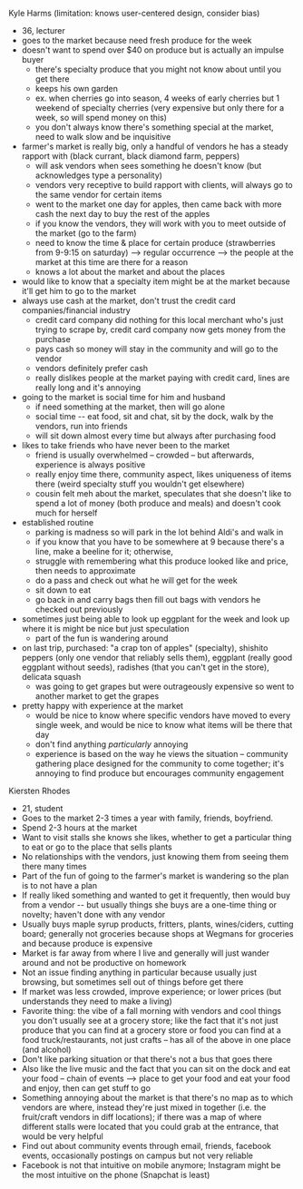 Kyle Harms (limitation: knows user-centered design, consider bias)
- 36, lecturer
- goes to the market because need fresh produce for the week 
- doesn't want to spend over $40 on produce but is actually an impulse buyer
  - there's specialty produce that you might not know about until you get there 
  - keeps his own garden
  - ex. when cherries go into season, 4 weeks of early cherries but 1 weekend of specialty cherries (very expensive but only there for a week, so will spend money on this)
  - you don't always know there's something special at the market, need to walk slow and be inquisitive 
- farmer's market is really big, only a handful of vendors he has a steady rapport with (black currant, black diamond farm, peppers)
  - will ask vendors when sees something he doesn't know (but acknowledges type a personality)
  - vendors very receptive to build rapport with clients, will always go to the same vendor for certain items 
  - went to the market one day for apples, then came back with more cash the next day to buy the rest of the apples
  - if you know the vendors, they will work with you to meet outside of the market (go to the farm)
  - need to know the time & place for certain produce (strawberries from 9-9:15 on saturday) --> regular occurrence --> the people at the market at this time are there for a reason
  - knows a lot about the market and about the places 
- would like to know that a specialty item might be at the market because it'll get him to go to the market
- always use cash at the market, don't trust the credit card companies/financial industry
  - credit card company did nothing for this local merchant who's just trying to scrape by, credit card company now gets money from the purchase 
  - pays cash so money will stay in the community and will go to the vendor 
  - vendors definitely prefer cash
  - really dislikes people at the market paying with credit card, lines are really long and it's annoying 
- going to the market is social time for him and husband 
  - if need something at the market, then will go alone 
  - social time -- eat food, sit and chat, sit by the dock, walk by the vendors, run into friends
  - will sit down almost every time but always after purchasing food
- likes to take friends who have never been to the market
  - friend is usually overwhelmed – crowded – but afterwards, experience is always positive
  - really enjoy time there, community aspect, likes uniqueness of items there (weird specialty stuff you wouldn't get elsewhere)
  - cousin felt meh about the market, speculates that she doesn't like to spend a lot of money (both produce and meals) and doesn't cook much for herself 
- established routine 
  - parking is madness so will park in the lot behind Aldi's and walk in 
  - if you know that you have to be somewhere at 9 because there's a line, make a beeline for it; otherwise, 
  - struggle with remembering what this produce looked like and price, then needs to approximate
  - do a pass and check out what he will get for the week
  - sit down to eat
  - go back in and carry bags then fill out bags with vendors he checked out previously 
- sometimes just being able to look up eggplant for the week and look up where it is might be nice but just speculation
  - part of the fun is wandering around
- on last trip, purchased: "a crap ton of apples" (specialty), shishito peppers (only one vendor that reliably sells them), eggplant (really good eggplant without seeds), radishes (that you can't get in the store), delicata squash
  - was going to get grapes but were outrageously expensive so went to another market to get the grapes 
- pretty happy with experience at the market 
  - would be nice to know where specific vendors have moved to every single week, and would be nice to know what items will be there that day
  - don't find anything _particularly_ annoying 
  - experience is based on the way he views the situation – community gathering place designed for the community to come together; it's annoying to find produce but encourages community engagement

Kiersten Rhodes
- 21, student
- Goes to the market 2-3 times a year with family, friends, boyfriend. 
- Spend 2-3 hours at the market
- Want to visit stalls she knows she likes, whether to get a particular thing to eat or go to the place that sells plants 
- No relationships with the vendors, just knowing them from seeing them there many times 
- Part of the fun of going to the farmer's market is wandering so the plan is to not have a plan 
- If really liked something and wanted to get it frequently, then would buy from a vendor -- but usually things she buys are a one-time thing or novelty; haven't done with any vendor
- Usually buys maple syrup products, fritters, plants, wines/ciders, cutting board; generally not groceries because shops at Wegmans for groceries and because produce is expensive
- Market is far away from where I live and generally will just wander around and not be productive on homework 
- Not an issue finding anything in particular because usually just browsing, but sometimes sell out of things before get there 
- If market was less crowded, improve experience; or lower prices (but understands they need to make a living)
- Favorite thing: the vibe of a fall morning with vendors and cool things you don't usually see at a grocery store; like the fact that it's not just produce that you can find at a grocery store or food you can find at a food truck/restaurants, not just crafts – has all of the above in one place (and alcohol)
- Don't like parking situation or that there's not a bus that goes there
- Also like the live music and the fact that you can sit on the dock and eat your food – chain of events --> place to get your food and eat your food and enjoy, then can get stuff to go
- Something annoying about the market is that there's no map as to which vendors are where, instead they're just mixed in together (i.e. the fruit/craft vendors in diff locations); if there was a map of where different stalls were located that you could grab at the entrance, that would be very helpful 
- Find out about community events through email, friends, facebook events, occasionally postings on campus but not very reliable
- Facebook is not that intuitive on mobile anymore; Instagram might be the most intuitive on the phone (Snapchat is least)